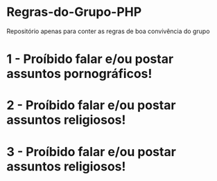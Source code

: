# Regras-do-Grupo-PHP
Repositório apenas para conter as regras de boa convivência do grupo

# 1 - Proíbido falar e/ou postar assuntos pornográficos!
# 2 - Proíbido falar e/ou postar assuntos religiosos!
# 3 - Proíbido falar e/ou postar assuntos religiosos!
